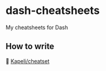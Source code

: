 # dash-cheatsheets
My cheatsheets for Dash

## How to write

:eyes: [Kapeli/cheatset](https://github.com/Kapeli/cheatset#readme)
